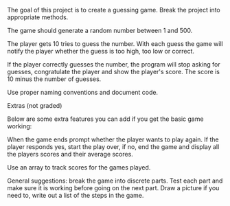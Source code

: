 The goal of this project is to create a guessing game. Break the project into appropriate methods.

The game should generate a random number between 1 and 500.

The player gets 10 tries to guess the number. With each guess the game will notify the player whether the guess is too high, too low or correct.  

If the player correctly guesses the number, the program will stop asking for guesses, congratulate the player and show the player's score. The score is 10 minus the number of guesses.

Use proper naming conventions and document code.

Extras (not graded)

Below are some extra features you can add if you get the basic game working:

When the game ends prompt whether the player wants to play again. If the player responds yes, start the play over, if no, end the game and display all the players scores and their average scores.

Use an array to track scores for the games played.

 

General suggestions: break the game into discrete parts. Test each part and make sure it is working before going on the next part. Draw a picture if you need to, write out a list of the steps in the game.